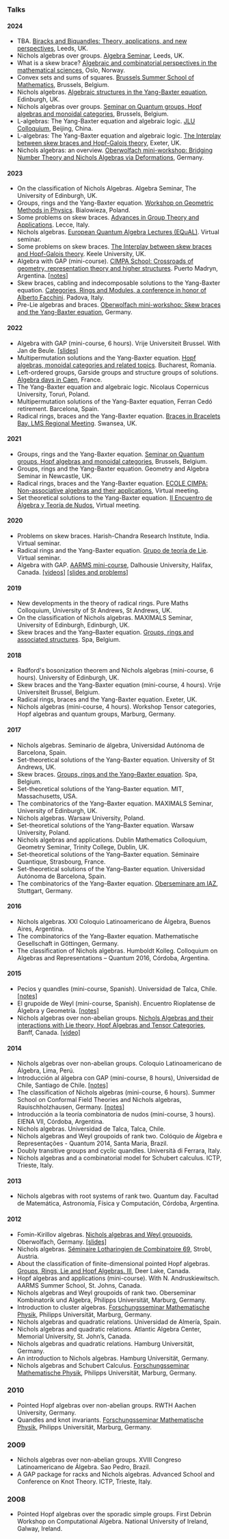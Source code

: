 ### Talks 

#### 2024 

* TBA. [Biracks and Biquandles: Theory, applications, and new perspectives](https://conferences.leeds.ac.uk/artin/), Leeds, UK.
* Nichols algebras over groups. [Algebra Seminar](https://sites.google.com/view/crt-leeds/activities-in-leeds), Leeds, UK.
* What is a skew brace? [Algebraic and combinatorial perspectives in the mathematical sciences](https://www.math.ntnu.no/acpms/), Oslo, Norway.
* Convex sets and sums of squares. [Brussels Summer School of Mathematics](https://bssm.ulb.ac.be/en/program.php), Brussels, Belgium. 
* Nichols algebras. [Algebraic structures in the Yang-Baxter equation](https://sites.google.com/view/yang-baxter-algebras/home), Edinburgh, UK.
* Nichols algebras over groups. [Seminar on Quantum groups, Hopf algebras and monoidal categories](https://hopfalgb.ulb.be/schedule.html), Brussels, Belgium. 
* L-algebras: The Yang-Baxter equation and algebraic logic. [JLU Colloquium](https://srmc.pku.edu.cn/eng/), Beijing, China. 
* L-algebras: The Yang-Baxter equation and algebraic logic. [The Interplay between skew braces and Hopf-Galois theory](https://interplaysbhg.github.io), Exeter, UK.
* Nichols algebras: an overview. [Oberwolfach mini-workshop: Bridging Number Theory and Nichols Algebras via Deformations](https://www.mfo.de/occasion/2405b/www_view), Germany.

#### 2023

* On the classification of Nichols Algebras. Algebra Seminar, The University of Edinburgh, UK. 
* Groups, rings and the Yang-Baxter equation. [Workshop on Geometric Methods in Physics](https://wgmp.uwb.edu.pl). Bialowieza, Poland.
* Some problems on skew braces. [Advances in Group Theory and Applications](https://www.advgrouptheory.com/agta2023/). Lecce, Italy.
* Nichols algebras. [European Quantum Algebra Lectures (EQuAL)](https://sites.google.com/view/equalseminar/home). Virtual seminar.
* Some problems on skew braces. [The Interplay between skew braces and Hopf-Galois theory](https://interplaysbhg.github.io). Keele University, UK. 
* Algebra with GAP (mini-course). [CIMPA School: Crossroads of geometry, representation theory and higher structures](https://crossroads-2023.github.io). Puerto Madryn, Argentina. [[notes]](https://crossroads-2023.github.io/vendramin/gap.pdf)
* Skew braces, cabling and indecomposable solutions to the Yang-Baxter equation. [Categories, Rings and Modules, a conference in honor of Alberto Facchini](https://events.math.unipd.it/CRaM/). Padova, Italy.
* Pre-Lie algebras and braces. [Oberwolfach mini-workshop: Skew braces and the Yang-Baxter equation](https://www.mfo.de/occasion/2309a/www_view), Germany. 

#### 2022

* Algebra with GAP (mini-course, 6 hours). Vrije Universiteit Brussel. With Jan de Beule. [[slides]](notes/vub.tar.bz2)
* Multipermutation solutions and the Yang-Baxter equation. [Hopf algebras, monoidal categories and related topics](https://hopfconferencebuch.wixsite.com/website). Bucharest, Romania. 
* Left-ordered groups, Garside groups and structure groups of solutions. [Algebra days in Caen](https://lebed.users.lmno.cnrs.fr/AlgebraDays2022.html), France.
* The Yang-Baxter equation and algebraic logic. Nicolaus Copernicus University, Toruń, Poland. 
* Multipermutation solutions of the Yang-Baxter equation, Ferran Cedó retirement. Barcelona, Spain.
* Radical rings, braces and the Yang-Baxter equation. [Braces in Bracelets Bay. LMS Regional Meeting](https://sites.google.com/view/lmsmeetingbracesinbraceletbay/home). Swansea, UK.
  
#### 2021

* Groups, rings and the Yang-Baxter equation. [Seminar on Quantum groups, Hopf algebras and monoidal categories](https://hopfalgb.ulb.be/schedule.html), Brussels, Belgium. 
* Groups, rings and the Yang-Baxter equation. Geometry and Algebra Seminar in Newcastle, UK.
* Radical rings, braces and the Yang-Baxter equation. [ECOLE CIMPA: Non-associative algebras and their applications](https://sites.google.com/view/cimpa2020madagascar/), Virtual meeting.
* Set theoretical solutions to the Yang-Baxter equation. [II Encuentro de Álgebra y Teoría de Nudos](https://matematica.uv.cl/grupoAtN/encuentro/2021/), Virtual meeting.

#### 2020

* Problems on skew braces. Harish-Chandra Research Institute, India. Virtual seminar.
* Radical rings and the Yang-Baxter equation. [Grupo de teoría de Lie](http://teoriadelie.famaf.unc.edu.ar/seminario/). Virtual seminar.
* Algebra with GAP. [AARMS mini-course](https://aarms.math.ca/event/mini-course-on-gap/), Dalhousie University, Halifax, Canada. [[videos]](http://www.mathstat.dal.ca/~selinger/mini-course-gap/) [[slides and problems]](notes/dalhousi.tar.gz)
 
#### 2019

* New developments in the theory of radical rings. Pure Maths Colloquium, University of St Andrews, St Andrews, UK.
* On the classification of Nichols algebras. MAXIMALS Seminar, University of Edinburgh, Edinburgh, UK.
* Skew braces and the Yang–Baxter equation. [Groups, rings and associated structures](http://www.ilariacolazzo.info/spa2019/). Spa, Belgium.

#### 2018

* Radford's bosonization theorem and Nichols algebras (mini-course, 6 hours). University of Edinburgh, UK. 
* Skew braces and the Yang-Baxter equation (mini-course, 4 hours). Vrije Universiteit Brussel, Belgium. 
* Radical rings, braces and the Yang-Baxter equation. Exeter, UK.
* Nichols algebras (mini-course, 4 hours). Workshop Tensor categories, Hopf algebras and quantum groups, Marburg, Germany. 

#### 2017

* Nichols algebras. Seminario de álgebra, Universidad Autónoma de Barcelona, Spain. 
* Set-theoretical solutions of the Yang-Baxter equation. University of St Andrews, UK.
* Skew braces. [Groups, rings and the Yang–Baxter equation](http://www.ilariacolazzo.info/spa2017/). Spa, Belgium.
* Set-theoretical solutions of the Yang–Baxter equation. MIT, Massachusetts, USA. 
* The combinatorics of the Yang–Baxter equation. MAXIMALS Seminar, University of Edinburgh, UK. 
* Nichols algebras. Warsaw University, Poland. 
* Set-theoretical solutions of the Yang–Baxter equation. Warsaw University, Poland. 
* Nichols algebras and applications. Dublin Mathematics Colloquium, Geometry Seminar, Trinity College, Dublin, UK. 
* Set-theoretical solutions of the Yang–Baxter equation. Séminaire Quantique, Strasbourg, France. 
* Set-theoretical solutions of the Yang–Baxter equation. Universidad Autónoma de Barcelona, Spain. 
* The combinatorics of the Yang–Baxter equation. [Oberseminare am IAZ](https://pnp.mathematik.uni-stuttgart.de/iaz/iaz1/Oberseminar/oberseminar-algebra.html), Stuttgart, Germany.

#### 2016

* Nichols algebras. XXI Coloquio Latinoamericano de Álgebra, Buenos Aires, Argentina. 
* The combinatorics of the Yang–Baxter equation. Mathematische Gesellschaft in Göttingen, Germany. 
* The classification of Nichols algebras. Humboldt Kolleg. Colloquium on Algebras and Representations – Quantum 2016, Córdoba, Argentina. 

#### 2015

* Pecios y quandles (mini-course, Spanish). Universidad de Talca, Chile. [[notes]](notes/talca2015.pdf)
* El grupoide de Weyl (mini-course, Spanish). Encuentro Rioplatense de Álgebra y Geometría. [[notes]](notes/erag2015.pdf)
* Nichols algebras over non-abelian groups. [Nichols Algebras and their interactions with Lie theory, Hopf Algebras and Tensor Categories](https://www.birs.ca/events/2015/5-day-workshops/15w5053), Banff, Canada. [[video]](https://www.birs.ca/events/2015/5-day-workshops/15w5053/videos/watch/201509090901-Vendramin.html)

#### 2014

* Nichols algebras over non-abelian groups. Coloquio Latinoamericano de Álgebra, Lima, Perú. 
* Introducción al álgebra con GAP (mini-course, 8 hours), Universidad de Chile, Santiago de Chile. [[notes]](notes/GAP.pdf)
* The classification of Nichols algebras (mini-course, 6 hours). Summer School on Conformal Field Theories and Nichols algebras, Rauischholzhausen, Germany. [[notes]](notes/rauischholzhausen2014.pdf)
* Introducción a la teoría combinatoria de nudos (mini-course, 3 hours). ElENA VII, Córdoba, Argentina. 
* Nichols algebras. Universidad de Talca, Talca, Chile.
* Nichols algebras and Weyl groupoids of rank two. Colóquio de Álgebra e Representações - Quantum 2014, Santa Maria, Brazil. 
* Doubly transitive groups and cyclic quandles. Università di Ferrara, Italy. 
* Nichols algebras and a combinatorial model for Schubert calculus. ICTP, Trieste, Italy.

#### 2013

* Nichols algebras with root systems of rank two. Quantum day. Facultad de Matemática, Astronomía, Física y Computación, Córdoba, Argentina.  

#### 2012

* Fomin-Kirillov algebras. [Nichols algebras and Weyl groupoids](https://www.mfo.de/occasion/1240a/www_view), Oberwolfach, Germany. [[slides]](https://leandrovendramin.org/talks/2012/oberwolfach.pdf)
* Nichols algebras. [Séminaire Lotharingien de Combinatoire 69](https://www.emis.de/journals/SLC/wpapers/s69preface.html), Strobl, Austria. 
* About the classification of finite-dimensional pointed Hopf algebras. [Groups, Rings, Lie and Hopf Algebras. III](https://www.mun.ca/aac/workshops/past-workshops/2012/), Deer Lake, Canada.
* Hopf algebras and applications (mini-course). With N. Andruskiewitsch. AARMS Summer School, St. Johns, Canada. 
* Nichols algebras and Weyl groupoids of rank two. Oberseminar Kombinatorik und Algebra, Philipps Universität, Marburg, Germany. 
* Introduction to cluster algebras. [Forschungsseminar Mathematische Physik](https://www.mathematik.uni-marburg.de/~agricola/FS-Archiv.html), Philipps Universität, Marburg, Germany. 
* Nichols algebras and quadratic relations. Universidad de Almería, Spain. 
* Nichols algebras and quadratic relations. Atlantic Algebra Center, Memorial University, St. John’s, Canada.
* Nichols algebras and quadratic relations. Hamburg Universität, Germany.
* An introduction to Nichols algebras. Hamburg Universität, Germany. 
* Nichols algebras and Schubert Calculus. [Forschungsseminar Mathematische Physik](https://www.mathematik.uni-marburg.de/~agricola/FS-Archiv.html), Philipps Universität, Marburg, Germany. 

### 2010 

* Pointed Hopf algebras over non-abelian groups. RWTH Aachen University, Germany.
* Quandles and knot invariants. [Forschungsseminar Mathematische Physik](https://www.mathematik.uni-marburg.de/~agricola/FS-Archiv.html), Philipps Universität, Marburg, Germany.

### 2009

* Nichols algebras over non-abelian groups. XVIII Congreso Latinoamericano de Álgebra. Sao Pedro, Brazil.
* A GAP package for racks and Nichols algebras. Advanced School and Conference on Knot Theory. ICTP, Trieste, Italy.

### 2008

* Pointed Hopf algebras over the sporadic simple groups. First Debrún Workshop on Computational Algebra. National University of Ireland, Galway, Ireland.
